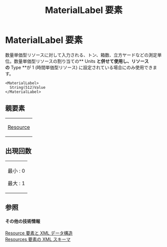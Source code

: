 ﻿---
title: MaterialLabel 要素
TOCTitle: MaterialLabel 要素
ms:assetid: 97ec1976-c165-42f4-9551-fbeb53654983
ms:mtpsurl: https://msdn.microsoft.com/ja-jp/library/Bb968598(v=office.12)
ms:contentKeyID: 16742799
ms.date: 06/30/2008
mtps_version: v=office.12
ms.translationtype: HT
---

# MaterialLabel 要素

数量単価型リソースに対して入力される、トン、箱数、立方ヤードなどの測定単位。数量単価型リソースの割り当ての** Units **と併せて使用し、リソースの** Type **が 1 (時間単価型リソース) に設定されている場合にのみ使用できます。

    <MaterialLabel>
      String(512)Value
    </MaterialLabel>

## 親要素

<table>
<colgroup>
<col style="width: 100%" />
</colgroup>
<tbody>
<tr class="odd">
<td><p><a href="resource-element.md">Resource</a></p></td>
</tr>
</tbody>
</table>


## 出現回数


<table>
<colgroup>
<col style="width: 100%" />
</colgroup>
<tbody>
<tr class="odd">
<td><p>最小 : 0</p>
<p>最大 : 1</p></td>
</tr>
</tbody>
</table>


## 参照

#### その他の技術情報

[Resource 要素と XML データ構造](resource-elements-and-xml-structure.md)  
[Resources 要素の XML スキーマ](xml-schema-for-the-resources-element.md)

